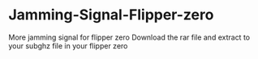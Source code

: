 # Jamming-Signal-Flipper-zero
More jamming signal for flipper zero
Download the rar file and extract to your subghz file in your flipper zero
